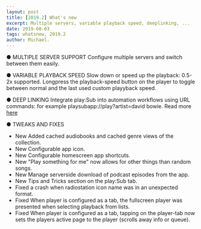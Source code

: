 ```yaml
---
layout: post
title: [2019.2] What's new
excerpt: Multiple servers, variable playback speed, deeplinking, ...
date: 2019-08-03
tags: whatsnew, 2019.2
author: Michael.
---
```


● MULTIPLE SERVER SUPPORT
Configure multiple servers and switch between them easily.

● VARIABLE PLAYBACK SPEED
Slow down or speed up the playback: 0.5-2x supported. Longpress the playback-speed button on the player to toggle between normal and the last used custom playyback speed.

● DEEP LINKING
Integrate play:Sub into automation workflows using URL commands: for example playsubapp://play?artist=david bowie. 
Read more [here](https://michaelbechhansen.github.io/playsub-tips-and-tricks/#/posts/2019-08-04-urlscheme)

● TWEAKS AND FIXES
- New Added cached audiobooks and cached genre views of the collection.
- New Configurable app icon.
- New Configurable homescreen app shortcuts.
- New "Play something for me" now allows for other things than random songs.
- New Manage serverside download of podcast episodes from the app.
- New Tips and Tricks section on the play:Sub tab.
- Fixed a crash when radiostation icon name was in an unexpected format.
- Fixed When player is configured as a tab, the fullscreen player was presented when selecting playback from lists.
- Fixed When player is configured as a tab, tapping on the player-tab now sets the players active page to the player (scrolls away info or queue).
